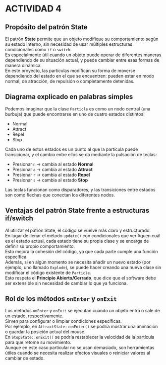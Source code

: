# ACTIVIDAD 4

## Propósito del patrón State

El patrón **State** permite que un objeto modifique su comportamiento según su estado interno, sin necesidad de usar múltiples estructuras condicionales como `if` o `switch`.  
Es especialmente útil cuando un objeto puede operar de diferentes maneras dependiendo de su situación actual, y puede cambiar entre esas formas de manera dinámica.  
En este proyecto, las partículas modifican su forma de moverse dependiendo del estado en el que se encuentren: pueden estar en modo normal, de atracción, de repulsión o completamente detenidas.

## Diagrama explicado en palabras simples

Podemos imaginar que la clase `Particle` es como un nodo central (una burbuja) que puede encontrarse en uno de cuatro estados distintos:

- Normal  
- Attract  
- Repel  
- Stop

Cada uno de estos estados es un punto al que la partícula puede transicionar, y el cambio entre ellos se da mediante la pulsación de teclas:

- Presionar `n` → cambia al estado **Normal**  
- Presionar `a` → cambia al estado **Attract**  
- Presionar `r` → cambia al estado **Repel**  
- Presionar `s` → cambia al estado **Stop**

Las teclas funcionan como disparadores, y las transiciones entre estados son como flechas que conectan los diferentes nodos.

## Ventajas del patrón State frente a estructuras if/switch

Al utilizar el patrón State, el código se vuelve más claro y estructurado.  
En lugar de llenar el método `update()` con condicionales que verifiquen cuál es el estado actual, cada estado tiene su propia clase y se encarga de definir su propio comportamiento.  
Esto mejora la cohesión del código, ya que cada parte cumple una función específica.  
Además, si en algún momento se necesita añadir un nuevo estado (por ejemplo, uno llamado `Explode`), se puede hacer creando una nueva clase sin modificar el código existente de `Particle`.  
Esto respeta el **Principio Abierto/Cerrado**, que dice que el software debe ser extensible sin necesidad de cambiar lo que ya funciona.

## Rol de los métodos `onEnter` y `onExit`

Los métodos `onEnter` y `onExit` se ejecutan cuando un objeto entra o sale de un estado, respectivamente.  
Sirven para configurar o limpiar condiciones específicas.  
Por ejemplo, en `AttractState::onEnter()` se podría mostrar una animación o guardar la posición actual del mouse.  
En `StopState::onExit()` se podría restablecer la velocidad de la partícula para que retome su movimiento.  
Aunque en este caso particular no se usan demasiado, son herramientas útiles cuando se necesita realizar efectos visuales o reiniciar valores al cambiar de estado.
